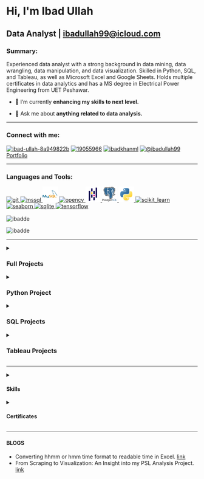 #  Hi, I'm Ibad Ullah
## Data Analyst | [ibadullah99@icloud.com](mailto:ibadullah99@icloud.com)

### Summary:
Experienced data analyst with a strong background in data mining, data wrangling, data manipulation, and data visualization. Skilled in Python, SQL, and Tableau, as well as Microsoft Excel and Google Sheets. Holds multiple certificates in data analytics and has a MS degree in Electrical Power Engineering from UET Peshawar.



- 🌱 I’m currently **enhancing my skills to next level.**

- 💬 Ask me about **anything related to data analysis.**

--- 

<h3 align="left">Connect with me:</h3>
<p align="left">
<a href="https://linkedin.com/in/ibad-ullah-8a949822b" target="blank"><img align="center" src="https://raw.githubusercontent.com/rahuldkjain/github-profile-readme-generator/master/src/images/icons/Social/linked-in-alt.svg" alt="ibad-ullah-8a949822b" height="30" width="40" /></a>
<a href="https://stackoverflow.com/users/19055966" target="blank"><img align="center" src="https://raw.githubusercontent.com/rahuldkjain/github-profile-readme-generator/master/src/images/icons/Social/stack-overflow.svg" alt="19055966" height="30" width="40" /></a>
<a href="https://kaggle.com/ibadkhanml" target="blank"><img align="center" src="https://raw.githubusercontent.com/rahuldkjain/github-profile-readme-generator/master/src/images/icons/Social/kaggle.svg" alt="ibadkhanml" height="30" width="40" /></a>
<a href="https://medium.com/@ibadullah99" target="blank"><img align="center" src="https://raw.githubusercontent.com/rahuldkjain/github-profile-readme-generator/master/src/images/icons/Social/medium.svg" alt="@ibadullah99" height="30" width="40" /></a>
 <a href="https://ibadde.github.io/IbadKhan.github.io/"> Portfolio </a>
</p>

---

<h3 align="left">Languages and Tools:</h3>
<p align="left"> <a href="https://git-scm.com/" target="_blank" rel="noreferrer"> <img src="https://www.vectorlogo.zone/logos/git-scm/git-scm-icon.svg" alt="git" width="40" height="40"/> </a> <a href="https://www.microsoft.com/en-us/sql-server" target="_blank" rel="noreferrer"> <img src="https://www.svgrepo.com/show/303229/microsoft-sql-server-logo.svg" alt="mssql" width="40" height="40"/> </a> <a href="https://www.mysql.com/" target="_blank" rel="noreferrer"> <img src="https://raw.githubusercontent.com/devicons/devicon/master/icons/mysql/mysql-original-wordmark.svg" alt="mysql" width="40" height="40"/> </a> <a href="https://opencv.org/" target="_blank" rel="noreferrer"> <img src="https://www.vectorlogo.zone/logos/opencv/opencv-icon.svg" alt="opencv" width="40" height="40"/> </a> <a href="https://pandas.pydata.org/" target="_blank" rel="noreferrer"> <img src="https://raw.githubusercontent.com/devicons/devicon/2ae2a900d2f041da66e950e4d48052658d850630/icons/pandas/pandas-original.svg" alt="pandas" width="40" height="40"/> </a> <a href="https://www.postgresql.org" target="_blank" rel="noreferrer"> <img src="https://raw.githubusercontent.com/devicons/devicon/master/icons/postgresql/postgresql-original-wordmark.svg" alt="postgresql" width="40" height="40"/> </a> <a href="https://www.python.org" target="_blank" rel="noreferrer"> <img src="https://raw.githubusercontent.com/devicons/devicon/master/icons/python/python-original.svg" alt="python" width="40" height="40"/> </a> <a href="https://scikit-learn.org/" target="_blank" rel="noreferrer"> <img src="https://upload.wikimedia.org/wikipedia/commons/0/05/Scikit_learn_logo_small.svg" alt="scikit_learn" width="40" height="40"/> </a> <a href="https://seaborn.pydata.org/" target="_blank" rel="noreferrer"> <img src="https://seaborn.pydata.org/_images/logo-mark-lightbg.svg" alt="seaborn" width="40" height="40"/> </a> <a href="https://www.sqlite.org/" target="_blank" rel="noreferrer"> <img src="https://www.vectorlogo.zone/logos/sqlite/sqlite-icon.svg" alt="sqlite" width="40" height="40"/> </a> <a href="https://www.tensorflow.org" target="_blank" rel="noreferrer"> <img src="https://www.vectorlogo.zone/logos/tensorflow/tensorflow-icon.svg" alt="tensorflow" width="40" height="40"/> </a> </p>





<p><img align="center" src="https://github-readme-streak-stats.herokuapp.com/?user=ibadde&" alt="ibadde" /></p>
<p align="left"> <img src="https://komarev.com/ghpvc/?username=ibadde&label=Profile%20views&color=0e75b6&style=flat" alt="ibadde" /> </p>


---

<details>
 <summary><h3> Full Projects </h3></summary>
- Comparing San Francisco and New York Citibike Usage Patterns: A BigQuery Analysis and Visualization
- Extracting data for Pakistan Super League and then finding insights. 
</details>

<details>
 <summary><h3>Python Project</h3></summary>

- Helped a cycling company convert casual riders to membership riders.  
- Scraped data from IMDB using Beautiful Soup to analyze top 250 movies.
- Extracted data from various websites to analyze PSL matches from 2016 to 2022.
- Analyzed Netflix data to understand age recommendations, country preferences, and genre popularity.
- Conducted an analysis of data science salaries.
- Represented European soccer data using visual statistics. 
  
</details>
  

<details>
  <summary><h3>SQL Projects</h3></summary>

- Created a schema for a Bus Rapid Transport (BRT) service in Peshawar.
- Cleaned a dataset of Bangalore house prices.
- Analyzed data from a European soccer database.
- Conducted an analysis of nuclear warhead data. 
- 8 Week SQL Challenge by Danny Ma. [Click Here](https://ibadde.github.io/Ibadullah.github.io/sqlchallenge.html)

</details>



<details>
  <summary><h3>Tableau Projects</h3></summary>

- Created a dashboard to analyze Berkshire Hathaway Holdings from 1994 to 2022.
- Created a visualization of the Human Development Report.
- USA/Foreign FDA inspection.
- How good are Americans Perceiving Demographics.
- Sprocket Central Pty Ltd Sales.
- Gender Gap in Govt Sector of Pakistan.
- An Analysis of Late Shipments at FedEx: Insights and Recommendations
- Tracking United States Migration

</details>

---


<details>
  <summary><h4>Skills</h4></summary>

- Strong proficiency in Microsoft Excel and Google Sheets.
- Experience with SQL (DDL, DQL, DML).
- Proficient in Power BI and Tableau.
- Strong knowledge of Python (Pandas, NumPy, Matplotlib, Seaborn).
- Experience with data wrangling, data manipulation, and data visualization.
- Skilled in exploratory data analysis and data mining.
- Proficient in data-driven decision making and ETL.
- Familiarity with Git and Github.
</details>

 <details>
  <summary><h4>Certificates</h4></summary>
  
- Google Data Analytics Certification (Coursera)
- MYSQL (HackerRank)
- Professional Data Analyst (Datacamp)
- Data Analyst with Python (Datacamp)
- Tableau (Great Learning)
- PostgreSQL (Datacamp)
</details>

---

#### BLOGS
- Converting hhmm or hmm time format to readable time in Excel. [link](https://medium.com/@ibadullah99/converting-hhmm-or-hmm-time-format-to-readable-time-in-excel-2503a190714d)
- From Scraping to Visualization: An Insight into my PSL Analysis Project. [link](https://medium.com/@ibadullah99/from-scraping-to-visualization-an-insight-into-my-psl-analysis-project-2bb53ed8c221)
